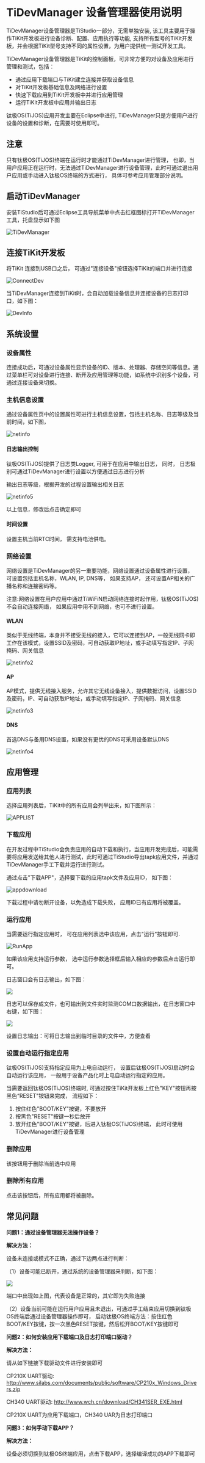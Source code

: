 # TiDevManager 设备管理器使用说明


TiDevManager设备管理器是TiStudio一部分，无需单独安装, 该工具主要用于操作TiKit开发板进行设备诊断、配置、应用执行等功能, 支持所有型号的TiKit开发板，并会根据TiKit型号支持不同的属性设置，为用户提供统一测试开发工具。

TiDevManager设备管理器是TiKit的控制面板，可非常方便的对设备及应用进行管理和测试，包括：

- 通过应用下载端口与TiKit建立连接并获取设备信息
- 对TiKit开发板基础信息及网络进行设置
- 快速下载应用到TiKit开发板中并进行应用管理
- 运行TiKit开发板中应用并输出日志

钛极OS(TiJOS)应用开发主要在Eclipse中进行, TiDevManager只是方便用户进行设备的设置和诊断，在需要时使用即可。

## 注意

只有钛极OS(TiJOS)终端在运行时才能通过TiDevManager进行管理， 也即，当用户应用正在运行时，无法通过TiDevManager进行设备管理，此时可通过退出用户应用或手动进入钛极OS终端的方式进行， 具体可参考应用管理部分说明。

## 启动TiDevManager

安装TiStudio后可通过Eclipse工具导航菜单中点击红框图标打开TiDevManager工具，托盘显示如下图

![TiDevManager](.\img\vstools.png)

## 连接TiKit开发板

将TiKit 连接到USB口之后， 可通过"连接设备"按钮选择TiKit的端口并进行连接

![ConnectDev](.\img\ConnectDev.png)

当TiDevManager连接到TiKit时，会自动加载设备信息并连接设备的日志打印口，如下图：

![DevInfo](.\img\DevInfo.png)

## 系统设置

### 设备属性

连接成功后，可通过设备属性显示设备的ID、版本、处理器、存储空间等信息。通过菜单栏可对设备进行连接、断开及应用管理等功能，如系统中识别多个设备，可通过连接设备来切换。

### 主机信息设置

通过设备属性页中的设置属性可进行主机信息设置，包括主机名称、日志等级及当前时间，如下图，

![netinfo](.\img\NetInfo.png)

#### 日志输出控制

钛极OS(TiJOS)提供了日志类Logger, 可用于在应用中输出日志， 同时， 日志极别可通过TiDevManager进行设置以方便通过日志进行分析

输出日志等级，根据开发的过程设置输出相关日志

![netinfo5](./img/netinfo5.png)

以上信息，修改后点击确定即可

#### 时间设置

设置主机当前RTC时间， 需支持电池供电。

### 网络设置

网络设置是TiDevManager的另一重要功能，网络设置通过设备属性进行设置， 可设置包括主机名称，WLAN, IP, DNS等， 如果支持AP， 还可设置AP相关的广播名称和连接密码等。

注意:网络设置在用户应用中通过TiWiFiN启动网络连接时起作用，钛极OS(TiJOS)不会自动连接网络， 如果应用中用不到网络，也可不进行设置。

#### WLAN

类似于无线终端，本身并不接受无线的接入，它可以连接到AP，一般无线网卡即工作在该模式，设置SSID及密码，可自动获取IP地址，或手动填写指定IP、子网掩码、网关信息

![netinfo2](.\img\netinfo2.png)

#### AP

AP模式，提供无线接入服务，允许其它无线设备接入，提供数据访问，设置SSID及密码，IP、可自动获取IP地址，或手动填写指定IP、子网掩码、网关信息

![netinfo3](.\img\netinfo3.png)

#### DNS

首选DNS与备用DNS设置，如果没有更优的DNS可采用设备默认DNS

![netinfo4](.\img\netinfo4.png)



## 应用管理

### 应用列表

选择应用列表后，TiKit中的所有应用会列举出来，如下图所示：

![APPLIST](./img/AppList.png)

### 下载应用

在开发过程中TiStudio会负责应用的自动下载和执行，当应用开发完成后，可能需要将应用发送给其他人进行测试，此时可通过TiStudio导出tapk应用文件，并通过TiDevManager手工下载并运行进行测试。

通过点击"下载APP"，选择要下载的应用tapk文件及应用ID， 如下图：

![appdownload](.\img\appdown.png)

下载过程中请勿断开设备，以免造成下载失败， 应用ID已有应用将被覆盖。

### 运行应用

当需要运行指定应用时， 可在应用列表选中该应用，点击"运行"按钮即可.

![RunApp](.\img\RunApp.png)

如果该应用支持运行参数， 选中运行参数选择框后输入相应的参数后点击运行即可。

日志窗口会有日志输出，如下图：

![](.\img\logs.png)

日志可以保存成文件，也可输出到文件实时监测COM口数据输出，在日志窗口中右键，如下图：

![](.\img\logsmenue.png)

设置日志输出：可将日志输出到临时目录的文件中，方便查看



### 设置自动运行指定应用

钛极OS(TiJOS)支持指定应用为上电自动运行， 设置后钛极OS(TiJOS)启动时会自动运行该应用， 一般用于设备产品化时上电自动运行指定的应用。

当需要返回钛极OS(TiJOS)终端时, 可通过按住TiKit开发板上红色"KEY"按钮再按黑色“RESET"铵钮来完成， 流程如下：

1. 按住红色"BOOT/KEY"按键，不要放开
2. 按黑色"RESET"按键一秒后放开
3. 放开红色"BOOT/KEY"按键，后进入钛极OS(TiJOS)终端， 此时可使用TiDevManager进行设备管理

### 删除应用

该按钮用于删除当前选中应用

### 删除所有应用

点击该按钮后，所有应用都将被删除。


## 常见问题

**问题1：通过设备管理器无法操作设备？**



**解决方法：**

设备未连接或模式不正确，通过下边两点进行判断：

（1）设备可能已断开，通过系统的设备管理器来判断，如下图：

![](.\img\devmgrinfo.png)

端口中出现如上图，代表设备是正常的，其它即为失败连接

（2）设备当前可能在运行用户应用且未退出，可通过手工结束应用切换到钛极OS终端后通过设备管理器操作即可， 启动钛极OS终端方法：按住红色BOOT/KEY按键，按一次黑色RESET按键，然后松开BOOT/KEY按键即可

**问题2：如何安装应用下载端口及日志打印端口驱动？**

**解决方法：**

请从如下链接下载驱动文件进行安装即可

CP210X UART驱动: <http://www.silabs.com/documents/public/software/CP210x_Windows_Drivers.zip>

CH340 UART驱动: <http://www.wch.cn/download/CH341SER_EXE.html>

CP210X UART为应用下载端口，CH340 UAR为日志打印端口

**问题3：如何手动下载APP？**

**解决方法：**

设备必须切换到钛极OS终端应用，点击下载APP，选择编译成功的APP下载即可



